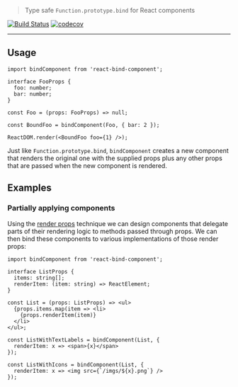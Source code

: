 > Type safe `Function.prototype.bind` for React components

[![Build Status](https://travis-ci.com/NiGhTTraX/react-bind-component.svg?branch=master)](https://travis-ci.com/NiGhTTraX/react-bind-component)
[![codecov](https://codecov.io/gh/NiGhTTraX/react-bind-component/branch/master/graph/badge.svg)](https://codecov.io/gh/NiGhTTraX/react-bind-component)

----


## Usage

```tsx
import bindComponent from 'react-bind-component';

interface FooProps {
  foo: number;
  bar: number;
}

const Foo = (props: FooProps) => null;

const BoundFoo = bindComponent(Foo, { bar: 2 });

ReactDOM.render(<BoundFoo foo={1} />);
```

Just like `Function.prototype.bind`, `bindComponent` creates a new component
that renders the original one with the supplied props plus any other props
that are passed when the new component is rendered.


## Examples

### Partially applying components

Using the [render props](https://reactjs.org/docs/render-props.html)
technique we can design components that delegate parts of their rendering
logic to methods passed through props. We can then bind these components to
various implementations of those render props:

```tsx
import bindComponent from 'react-bind-component';

interface ListProps {
  items: string[];
  renderItem: (item: string) => ReactElement;
}

const List = (props: ListProps) => <ul>
  {props.items.map(item => <li>
    {props.renderItem(item)}
  </li>
</ul>;

const ListWithTextLabels = bindComponent(List, {
  renderItem: x => <span>{x}</span>
});

const ListWithIcons = bindComponent(List, {
  renderItem: x => <img src={`/imgs/${x}.png`} />
});
```
